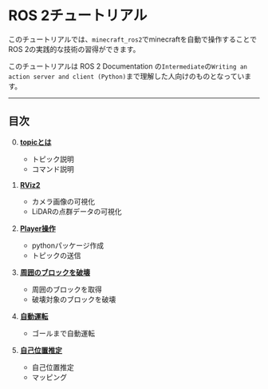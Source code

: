 # ROS 2チュートリアル
このチュートリアルでは、`minecraft_ros2`でminecraftを自動で操作することでROS 2の実践的な技術の習得ができます。

このチュートリアルは ROS 2 Documentation の`Intermediate`の`Writing an action server and client (Python)`まで理解した人向けのものとなっています。

---

## 目次
0. **[topicとは](/jp/tutorial/00_topic)**
    - トピック説明
    - コマンド説明

1. **[RViz2](/jp/tutorial/01_rviz2)**
    - カメラ画像の可視化
    - LiDARの点群データの可視化

2. **[Player操作](/jp/tutorial/02_control_player)**
    - pythonパッケージ作成
    - トピックの送信

3. **[周囲のブロックを破壊](/jp/tutorial/03_break_block)**
    - 周囲のブロックを取得
    - 破壊対象のブロックを破壊

4. **[自動運転](/jp/tutorial/04_navigation)**
    - ゴールまで自動運転

5. **[自己位置推定](/jp/tutorial/05_localization)**
    - 自己位置推定
    - マッピング
